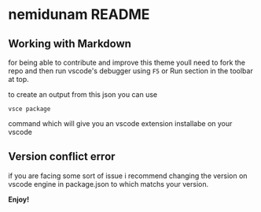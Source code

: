 # nemidunam README

## Working with Markdown

for being able to contribute and improve this theme youll need to fork the repo and then run vscode's debugger using ```F5``` or Run section in the toolbar at top.

to create an output from this json you can use 

```vsce package```

command which will give you an vscode extension installabe on your vscode

## Version conflict error

if you are facing some sort of issue i recommend changing the version on vscode engine in package.json to which matchs your version.

**Enjoy!**
